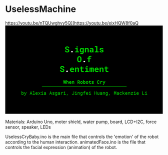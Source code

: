 # UselessMachine

https://youtu.be/nTQUwghvy5Q](https://youtu.be/eixHQW8f0aQ
[![Watch the useless video](21-01.jpg)]([https://youtu.be/nTQUwghvy5Q](https://youtu.be/eixHQW8f0aQ))

Materials:
Arduino Uno, moter shield, water pump, board, LCD+I2C, force sensor, speaker, LEDs


UselessCryBaby.ino is the main file that controls the 'emotion' of the robot according to the human interaction.
animatedFace.ino is the file that controls the facial expression (animation) of the robot.
